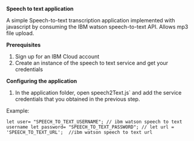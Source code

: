 **Speech to text application**

A simple Speech-to-text transcription application implemented with javascript by consuming the IBM watson speech-to-text API. Allows mp3 file upload.

**Prerequisites**
1. Sign up for an IBM Cloud account
2. Create an instance of the speech to text service and get your credentials

**Configuring the application**
1. In the application folder, open speech2Text.js` and add the service credentials that you obtained in the previous step.

Example:

`let user= "SPEECH_TO_TEXT_USERNAME"; // ibm watson speech to text username
     let password= "SPEECH_TO_TEXT_PASSWORD"; //
     let url = 'SPEECH_TO_TEXT_URL';  //ibm watson speech to text url`
     
     
     
